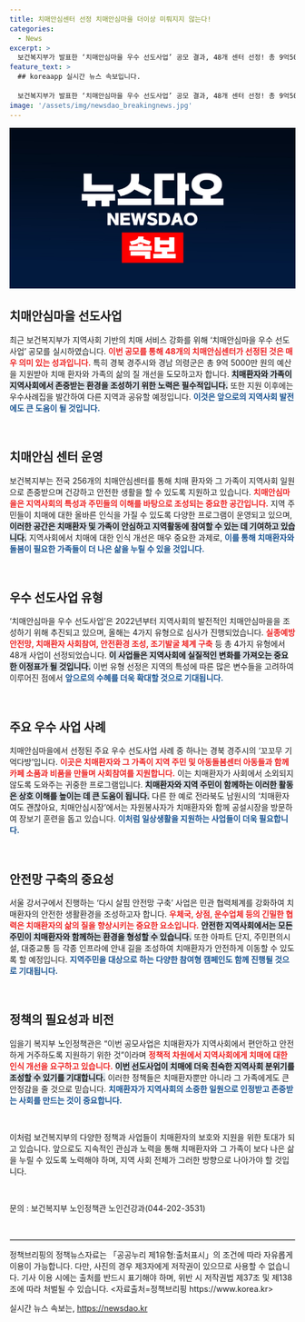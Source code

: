```yaml
---
title: 치매안심센터 선정 치매안심마을 더이상 미뤄지지 않는다!
categories:
  - News
excerpt: >
  보건복지부가 발표한 ‘치매안심마을 우수 선도사업’ 공모 결과, 48개 센터 선정! 총 9억5000만 원 지원으로 지역사회에서 치매환자의 안전한 생활을 돕는 혁신적인 프로젝트가 시작된다. 궁금한 사업 사례를 지금 확인하세요!
feature_text: >
  ## koreaapp 실시간 뉴스 속보입니다.

  보건복지부가 발표한 ‘치매안심마을 우수 선도사업’ 공모 결과, 48개 센터 선정! 총 9억5000만 원 지원으로 지역사회에서 치매환자의 안전한 생활을 돕는 혁신적인 프로젝트가 시작된다. 궁금한 사업 사례를 지금 확인하세요!
image: '/assets/img/newsdao_breakingnews.jpg'
---
```


<p><img src="/assets/img/newsdao_breakingnews.jpg" alt="koreaapp 속보" /></p>

<h2 data-ke-size="size26">치매안심마을 선도사업</h2>

<p data-ke-size="size16">최근 보건복지부가 지역사회 기반의 치매 서비스 강화를 위해 ‘치매안심마을 우수 선도사업’ 공모를 실시하였습니다. <b><span style="color: #ee2323;">이번 공모를 통해 48개의 치매안심센터가 선정된 것은 매우 의미 있는 성과입니다.</span></b> 특히 경북 경주시와 경남 의령군은 총 9억 5000만 원의 예산을 지원받아 치매 환자와 가족의 삶의 질 개선을 도모하고자 합니다. <b><span style="background-color: #21538527;">치매환자와 가족이 지역사회에서 존중받는 환경을 조성하기 위한 노력은 필수적입니다.</span></b> 또한 지원 이후에는 우수사례집을 발간하여 다른 지역과 공유할 예정입니다. <b><span style="color: #1a5490;">이것은 앞으로의 지역사회 발전에도 큰 도움이 될 것입니다.</span></b></p>

<p data-ke-size="size16">&nbsp;</p>

<h2 data-ke-size="size26">치매안심 센터 운영</h2>

<p data-ke-size="size16">보건복지부는 전국 256개의 치매안심센터를 통해 치매 환자와 그 가족이 지역사회 일원으로 존중받으며 건강하고 안전한 생활을 할 수 있도록 지원하고 있습니다. <b><span style="color: #ee2323;">치매안심마을은 지역사회의 특성과 주민들의 이해를 바탕으로 조성되는 중요한 공간입니다.</span></b> 지역 주민들이 치매에 대한 올바른 인식을 가질 수 있도록 다양한 프로그램이 운영되고 있으며, <b><span style="background-color: #21538527;">이러한 공간은 치매환자 및 가족이 안심하고 지역활동에 참여할 수 있는 데 기여하고 있습니다.</span></b> 지역사회에서 치매에 대한 인식 개선은 매우 중요한 과제로, <b><span style="color: #1a5490;">이를 통해 치매환자와 돌봄이 필요한 가족들이 더 나은 삶을 누릴 수 있을 것입니다.</span></b></p>

<p data-ke-size="size16">&nbsp;</p>

<h2 data-ke-size="size26">우수 선도사업 유형</h2>

<p data-ke-size="size16">‘치매안심마을 우수 선도사업’은 2022년부터 지역사회의 발전적인 치매안심마을을 조성하기 위해 추진되고 있으며, 올해는 4가지 유형으로 심사가 진행되었습니다. <b><span style="color: #ee2323;">실종예방 안전망, 치매환자 사회참여, 안전환경 조성, 조기발굴 체계 구축</span></b> 등 총 4가지 유형에서 48개 사업이 선정되었습니다. <b><span style="background-color: #21538527;">이 사업들은 지역사회에 실질적인 변화를 가져오는 중요한 이정표가 될 것입니다.</span></b> 이번 유형 선정은 지역의 특성에 따른 많은 변수들을 고려하여 이루어진 점에서 <b><span style="color: #1a5490;">앞으로의 수혜를 더욱 확대할 것으로 기대됩니다.</span></b></p>

<p data-ke-size="size16">&nbsp;</p>

<h2 data-ke-size="size26">주요 우수 사업 사례</h2>

<p data-ke-size="size16">치매안심마을에서 선정된 주요 우수 선도사업 사례 중 하나는 경북 경주시의 ‘꼬꼬무 기억다방’입니다. <b><span style="color: #ee2323;">이곳은 치매환자와 그 가족이 지역 주민 및 아동돌봄센터 아동들과 함께 카페 소품과 비품을 만들며 사회참여를 지원합니다.</span></b> 이는 치매환자가 사회에서 소외되지 않도록 도와주는 귀중한 프로그램입니다. <b><span style="background-color: #21538527;">치매환자와 지역 주민이 함께하는 이러한 활동은 상호 이해를 높이는 데 큰 도움이 됩니다.</span></b> 다른 한 예로 전라북도 남원시의 ‘치매환자여도 괜찮아요, 치매안심시장’에서는 자원봉사자가 치매환자와 함께 공설시장을 방문하여 장보기 훈련을 돕고 있습니다. <b><span style="color: #1a5490;">이처럼 일상생활을 지원하는 사업들이 더욱 필요합니다.</span></b></p>

<p data-ke-size="size16">&nbsp;</p>

<h2 data-ke-size="size26">안전망 구축의 중요성</h2>

<p data-ke-size="size16">서울 강서구에서 진행하는 ‘다시 살핌 안전망 구축’ 사업은 민관 협력체계를 강화하여 치매환자의 안전한 생활환경을 조성하고자 합니다. <b><span style="color: #ee2323;">우체국, 상점, 운수업체 등의 긴밀한 협력은 치매환자의 삶의 질을 향상시키는 중요한 요소입니다.</span></b> <b><span style="background-color: #21538527;">안전한 지역사회에서는 모든 주민이 치매환자와 함께하는 환경을 형성할 수 있습니다.</span></b> 또한 아파트 단지, 주민편의시설, 대중교통 등 각종 인프라에 안내 길을 조성하여 치매환자가 안전하게 이동할 수 있도록 할 예정입니다. <b><span style="color: #1a5490;">지역주민을 대상으로 하는 다양한 참여형 캠페인도 함께 진행될 것으로 기대됩니다.</span></b></p>

<p data-ke-size="size16">&nbsp;</p>

<h2 data-ke-size="size26">정책의 필요성과 비전</h2>

<p data-ke-size="size16">임을기 복지부 노인정책관은 “이번 공모사업은 치매환자가 지역사회에서 편안하고 안전하게 거주하도록 지원하기 위한 것”이라며 <b><span style="color: #ee2323;">정책적 차원에서 지역사회에게 치매에 대한 인식 개선을 요구하고 있습니다.</span></b> <b><span style="background-color: #21538527;">이번 선도사업이 치매에 더욱 친숙한 지역사회 분위기를 조성할 수 있기를 기대합니다.</span></b> 이러한 정책들은 치매환자뿐만 아니라 그 가족에게도 큰 안정감을 줄 것으로 믿습니다. <b><span style="color: #1a5490;">치매환자가 지역사회의 소중한 일원으로 인정받고 존중받는 사회를 만드는 것이 중요합니다.</span></b></p>

<p data-ke-size="size16">&nbsp;</p>

<p data-ke-size="size16">이처럼 보건복지부의 다양한 정책과 사업들이 치매환자의 보호와 지원을 위한 토대가 되고 있습니다. 앞으로도 지속적인 관심과 노력을 통해 치매환자와 그 가족이 보다 나은 삶을 누릴 수 있도록 노력해야 하며, 지역 사회 전체가 그러한 방향으로 나아가야 할 것입니다.</p>

<p data-ke-size="size16">&nbsp;</p>

<p data-ke-size="size16">문의 : 보건복지부 노인정책관 노인건강과(044-202-3531)</p>

<p data-ke-size="size16">&nbsp;</p>

<hr style="border: 1px solid #ccc;display:block;clear:both;"/>

<p data-ke-size="size16">정책브리핑의 정책뉴스자료는 「공공누리 제1유형:출처표시」의 조건에 따라 자유롭게 이용이 가능합니다. 다만, 사진의 경우 제3자에게 저작권이 있으므로 사용할 수 없습니다. 기사 이용 시에는 출처를 반드시 표기해야 하며, 위반 시 저작권법 제37조 및 제138조에 따라 처벌될 수 있습니다. <자료출처=정책브리핑 https://www.korea.kr></p>
실시간 뉴스 속보는, <a href="https://newsdao.kr" rel="dofollow">https://newsdao.kr</a>


